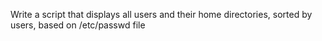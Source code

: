 Write a script that displays all users and their home directories, sorted by users, based on /etc/passwd file
